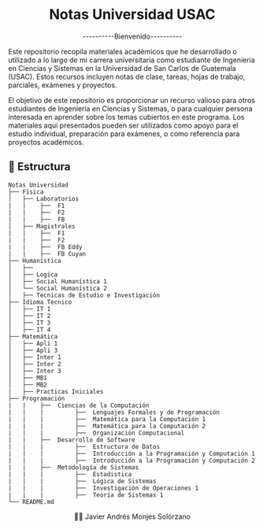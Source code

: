 # <div align="center"> Notas Universidad USAC </div>
<div align="center">----------Bienvenido----------</div>

Este repositorio recopila materiales académicos que he desarrollado o utilizado a lo largo de mi carrera universitaria como estudiante de Ingeniería en Ciencias y Sistemas en la Universidad de San Carlos de Guatemala (USAC). Estos recursos incluyen notas de clase, tareas, hojas de trabajo, parciales, exámenes y proyectos.

El objetivo de este repositorio es proporcionar un recurso valioso para otros estudiantes de Ingeniería en Ciencias y Sistemas, o para cualquier persona interesada en aprender sobre los temas cubiertos en este programa. Los materiales aquí presentados pueden ser utilizados como apoyo para el estudio individual, preparación para exámenes, o como referencia para proyectos académicos.

## 🔨 Estructura
~~~
Notas Universidad
├── Física
│   ├── Laboratorios
|   |    ├──  F1
|   |    ├──  F2
|   |    ├──  FB
│   ├── Magistrales
|   |    ├──  F1
|   |    ├──  F2
|   |    ├──  FB Eddy
|   |    ├──  FB Cuyan
├── Humanistica
│   ├── 
│   ├── Logica
│   ├── Social Humanística 1
│   └── Social Humanística 2
│   ├── Tecnicas de Estudio e Investigación
├── Idioma Tecnico
│   ├── IT 1
│   ├── IT 2
│   ├── IT 3
│   ├── IT 4
├── Matemática
│   ├── Apli 1
│   ├── Apli 3
│   ├── Inter 1
│   ├── Inter 2
│   ├── Inter 3
│   ├── MB1
│   ├── MB2
|   ├── Practicas Iniciales
├── Programación
|   |    ├──  Ciencias de la Computación
|   |    |         ├──  Lenguajes Formales y de Programación 
|   |    |         ├──  Matemática para la Computación 1
|   |    |         ├──  Matemática para la Computación 2
|   |    |         ├──  Organización Computacional
|   |    ├──  Desarrollo de Software
|   |    |         ├──  Estructura de Datos 
|   |    |         ├──  Introducción a la Programación y Computación 1
|   |    |         ├──  Introducción a la Programación y Computación 2
|   |    ├──  Metodología de Sistemas
|   |    |         ├──  Estadistica
|   |    |         ├──  Lógica de Sistemas 
|   |    |         ├──  Investigación de Operaciones 1
|   |    |         ├──  Teoría de Sistemas 1
└── README.md

~~~
<div align="center">
🙍‍♂️ Javier Andrés Monjes Solórzano
</div>